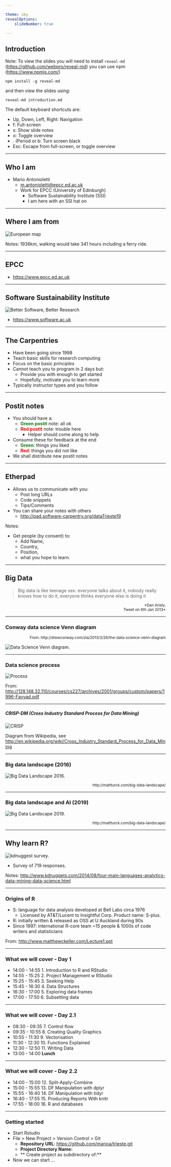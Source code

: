```yaml
---

theme: sky
revealOptions:
    slideNumber: true

---
```


## Introduction

Note: 
To view the slides you will need to install
`reveal-md` (https://github.com/webpro/reveal-md)
you can use npm (https://www.npmjs.com/)
```
npm install -g reveal-md
```
and then view the slides using:
```
reveal-md introduction.md
```
The default keyboard shortcuts are:

* Up, Down, Left, Right: Navigation
* f: Full-screen
* s: Show slide notes
* o: Toggle overview
* . (Period or b: Turn screen black
* Esc: Escape from full-screen, or toggle overview

----

## Who I am

* Mario Antonioletti
   * m.antonioletti@epcc.ed.ac.uk
   * Work for EPCC (University of Edinburgh)
      * Software Sustainability Institute (SSI)
      * I am here with an SSI hat on

----

## Where I am from

<img src="imgs/map.png" alt="European map" style="background:none; border:none; box-shadow:none;">

Notes: 1936km, walking would take 341 hours including a ferry ride.
 
----

## EPCC

* https://www.epcc.ed.ac.uk

----

## Software Sustainability Institute

<img src="imgs/BetterSoftware.png" alt="Better Software, Better Research" 
     style="background:none; border:none; box-shadow:none;">

* https://www.software.ac.uk


----

## The Carpentries

* Have been going since 1998
* Teach basic skills for research computing
* Focus on the basic *principles*
* Cannot teach you to program in 2 days but:
  * Provide you with enough to get started
  * Hopefully, motivate you to learn more
* Typically instructor types and you follow

---


## Postit notes

* You should have a:
  * **<font color="green">Green postit</font>** note: all ok
  * **<font color="red">Red postit</font>** note: trouble here
    * Helper should come along to help
* Consume these for feedback at the end
  * **<font color="green">Green</font>**: things you liked
  * **<font color="red">Red</font>**: things you did not like
* We shall distribute new postit notes

----

## Etherpad

* Allows us to communicate with you:
  * Post long URLs
  * Code snippets
  * Tips/Comments
* You can share your notes with others
  * http://pad.software-carpentry.org/dataTrieste19
  
Notes:

* Get people (by consent) to:
  * Add Name, 
  * Country, 
  * Position, 
  * what you hope to learn.

---

## Big Data

> Big data is like teenage sex: everyone talks about it, nobody really knows how to do it, everyone thinks everyone
> else is doing it

<div align="right">
<small>
*Dan Ariely, <br>
Tweet on 6th Jan 2013*
</small>
</div>


---

### Conway data science Venn diagram

<div align="right">
<small>
From: http://drewconway.com/zia/2013/3/26/the-data-science-venn-diagram
</small>
</div>

<img src="imgs/Data_Science_VD.png" alt="Data Science Venn diagram." 
     style="background:none; border:none; box-shadow:none;">

---

### Data science process

<img src="imgs/datascience.png" alt="Process" style="background:none; border:none; box-shadow:none;">

From: http://128.148.32.110/courses/cs227/archives/2001/groups/custom/papers/1996-Fayyad.pdf

---

##### CRISP-DM (Cross Industry Standard Process for Data Mining) 

<img src="imgs/CRISP.png" alt="CRISP" style="background:none; border:none; box-shadow:none;">

Diagram from Wikipedia, see http://en.wikipedia.org/wiki/Cross_Industry_Standard_Process_for_Data_Mining

---

### Big data landscape (2016)


<img src="imgs/Big-Data-Landscape-2016-v18-FINAL_nobg.png" 
     alt="Big Data Landscape 2016." 
     style="background:none; border:none; box-shadow:none;">

<div align="right">
<small>
http://mattturck.com/big-data-landscape/
</small>
</div>

---

### Big data landscape and AI (2019)

<img src="imgs/Matt_Turck_FirstMark_Big_Data_Landscape_2018_Final-trans.png" 
     alt="Big Data Landscape 2019." 
     style="background:none; border:none; box-shadow:none;">

<div align="right">
<small>
http://mattturck.com/big-data-landscape/
</small>
</div>

---

## Why learn R?

<img src="imgs/kdnuggets-survey.png" alt="kdnuggest survey." style="background:none; border:none; box-shadow:none;">

* Survey of 719 responses.

Notes: http://www.kdnuggets.com/2014/08/four-main-languages-analytics-data-mining-data-science.html

---

### Origins of R

* S: language for data analysis developed at Bell Labs circa 1976
   * Licensed by AT&T/Lucent to Insightful Corp. Product name: S-plus.
* R: initially written & released as OSS at U Auckland during 90s 
* Since 1997: international R-core team ~15 people & 1000s of code writers and statisticians

From: http://www.matthewckeller.com/Lecture1.ppt


---

### What we will cover - Day 1

* 14:00 - 14:55 1. Introduction to R and RStudio
* 14:55 - 15:25 2. Project Management w RStudio
* 15:25 - 15:45 3. Seeking Help
* 15:45 - 16:30 4. Data Structures
* 16:30 - 17:00 5. Exploring data frames
* 17:00 - 17:50 6. Subsetting data


---

### What we will cover - Day 2.1

* 08:30 - 09:35 7. Control flow
* 09:35 - 10:55 8. Creating Quality Graphics
* 10:55 - 11:30 9. Vectorisation
* 11:30 - 12:30 10. Functions Explained
* 12:30 - 12:50 11. Writing Data
* 13:00 - 14:00 **Lunch**

---

### What we will cover - Day 2.2

* 14:00 - 15:00 12. Split-Apply-Combine
* 15:00 - 15:55 13. DF Manipulation with dplyr
* 15:55 - 16:40 14. DF Manipulation with tidyr
* 16:40 - 17:55 15. Producing Reports With knitr
* 17:55 - 18:00 16. R and databases

---

### Getting started

* Start Rstudio
* File > New Project > Version Control > Git
   * **Repository URL**: https://github.com/marioa/trieste.git
   * **Project Directory Name:**
   * ** Create project as subdirectory of:**
* Now we can start ...
